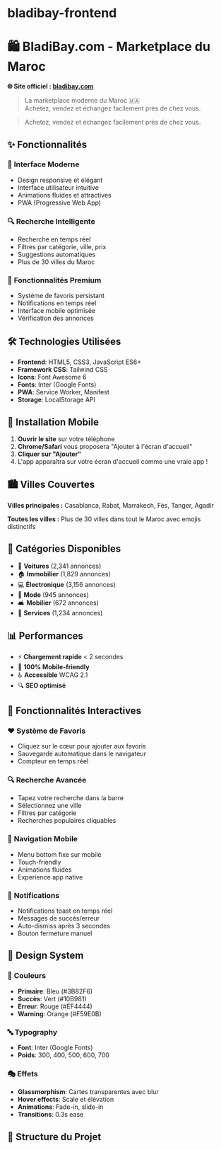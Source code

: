 # bladibay-frontend
# 🛍️ BladiBay.com - Marketplace du Maroc

**🌐 Site officiel : [bladibay.com](https://bladibay.com)**

> La marketplace moderne du Maroc 🇲🇦  
> Achetez, vendez et échangez facilement près de chez vous.
 
> Achetez, vendez et échangez facilement près de chez vous.

## ✨ Fonctionnalités

### 🚀 **Interface Moderne**
- Design responsive et élégant
- Interface utilisateur intuitive
- Animations fluides et attractives
- PWA (Progressive Web App)

### 🔍 **Recherche Intelligente**
- Recherche en temps réel
- Filtres par catégorie, ville, prix
- Suggestions automatiques
- Plus de 30 villes du Maroc

### 💎 **Fonctionnalités Premium**
- Système de favoris persistant
- Notifications en temps réel
- Interface mobile optimisée
- Vérification des annonces

## 🛠️ Technologies Utilisées

- **Frontend**: HTML5, CSS3, JavaScript ES6+
- **Framework CSS**: Tailwind CSS
- **Icons**: Font Awesome 6
- **Fonts**: Inter (Google Fonts)
- **PWA**: Service Worker, Manifest
- **Storage**: LocalStorage API

## 📱 Installation Mobile

1. **Ouvrir le site** sur votre téléphone
2. **Chrome/Safari** vous proposera "Ajouter à l'écran d'accueil"
3. **Cliquer sur "Ajouter"**
4. L'app apparaîtra sur votre écran d'accueil comme une vraie app !

## 🏙️ Villes Couvertes

**Villes principales :** Casablanca, Rabat, Marrakech, Fès, Tanger, Agadir

**Toutes les villes :** Plus de 30 villes dans tout le Maroc avec emojis distinctifs

## 🎯 Catégories Disponibles

- 🚗 **Voitures** (2,341 annonces)
- 🏠 **Immobilier** (1,829 annonces)  
- 💻 **Électronique** (3,156 annonces)
- 👕 **Mode** (945 annonces)
- 🛋️ **Mobilier** (672 annonces)
- 🔧 **Services** (1,234 annonces)

## 📊 Performances

- ⚡ **Chargement rapide** < 2 secondes
- 📱 **100% Mobile-friendly**
- ♿ **Accessible** WCAG 2.1
- 🔍 **SEO optimisé**

## 🚀 Fonctionnalités Interactives

### ❤️ **Système de Favoris**
- Cliquez sur le cœur pour ajouter aux favoris
- Sauvegarde automatique dans le navigateur
- Compteur en temps réel

### 🔍 **Recherche Avancée**
- Tapez votre recherche dans la barre
- Sélectionnez une ville
- Filtres par catégorie
- Recherches populaires cliquables

### 📱 **Navigation Mobile**
- Menu bottom fixe sur mobile
- Touch-friendly
- Animations fluides
- Experience app native

### 🔔 **Notifications**
- Notifications toast en temps réel
- Messages de succès/erreur
- Auto-dismiss après 3 secondes
- Bouton fermeture manuel

## 🎨 Design System

### 🎨 **Couleurs**
- **Primaire**: Bleu (#3B82F6)
- **Succès**: Vert (#10B981)
- **Erreur**: Rouge (#EF4444)
- **Warning**: Orange (#F59E0B)

### 🔤 **Typography**
- **Font**: Inter (Google Fonts)
- **Poids**: 300, 400, 500, 600, 700

### 🎭 **Effets**
- **Glassmorphism**: Cartes transparentes avec blur
- **Hover effects**: Scale et élévation
- **Animations**: Fade-in, slide-in
- **Transitions**: 0.3s ease

## 📁 Structure du Projet

